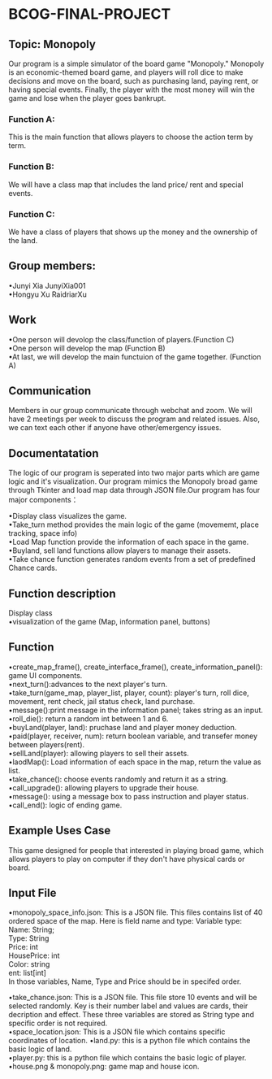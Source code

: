 # BCOG-FINAL-PROJECT
## Topic: Monopoly
Our program is a simple simulator of the board game "Monopoly." Monopoly is an economic-themed board game, and players will roll dice to make decisions and move on the board, such as purchasing land, paying rent, or having special events. Finally, the player with the most money will win the game and lose when the player goes bankrupt. 

### **Function A:**
This is the main function that allows players to choose the action term by term. 

### **Function B:**
We will have a class map that includes the land price/ rent and special events. 

### **Function C:**
We have a class of players that shows up the money and the ownership of the land.    


## **Group members:**

•Junyi Xia  JunyiXia001\
•Hongyu Xu  RaidriarXu

## **Work**
•One person will devolop the class/function of players.(Function C)\
•One person will develop the map (Function B)\
•At last, we will develop the main functuion of the game together. (Function A)


## **Communication**
Members in our group communicate through webchat and zoom. We will have 2 meetings per week to discuss the program and related issues. Also, we can text each other if anyone have other/emergency issues. 



## **Documentatation**
The logic of our program is seperated into two major parts which are game logic and it's visualization. Our program mimics the Monopoly broad game through Tkinter and load map data through JSON file.Our program has four major components：

•Display class visualizes the game.\
•Take_turn method provides the main logic of the game (movememt, place tracking, space info)\
•Load Map function provide the information of each space in the game.\
•Buyland, sell land functions allow players to manage their assets.\
•Take chance function generates random events from a set of predefined Chance cards.

## **Function description**
Display class\
•visualization of the game (Map, information panel, buttons)
## **Function**
•create_map_frame(), create_interface_frame(), create_information_panel(): game UI components.\
•next_turn():advances to the next player's turn.\
•take_turn(game_map, player_list, player, count): player's turn, roll dice, movement, rent check, jail status check, land purchase.\
•message():print message in the information panel; takes string as an input.\
•roll_die(): return a random int between 1 and 6.\
•buyLand(player, land): pruchase land and player money deduction.\
•paid(player, receiver, num): return boolean variable, and transefer money between players(rent).\
•sellLand(player): allowing players to sell their assets.\
•laodMap(): Load information of each space in the map, return the value as list.\
•take_chance(): choose events randomly and return it as a string.\
•call_upgrade(): allowing players to upgrade their house.\
•message(): using a message box to pass instruction and player status.\
•call_end(): logic of ending game.

## **Example Uses Case**
This game designed for people that interested in playing broad game, which allows players to play on computer if they don't have physical cards or board. 

## **Input File** 
•monopoly_space_info.json: This is a JSON file. This files contains list of 40 ordered space of the map. Here is field name and type:
Variable type:
Name: String;\
Type: String \
Price: int \
HousePrice: int\
Color: string\
ent: list[int]\
In those variables, Name, Type and Price should be in specifed order.

•take_chance.json: This is a JSON file. This file store 10 events and will be selected randomly. Key is their number label and values are cards, their decription and effect. These three variables are stored as String type and specific order is not required.\
•space_location.json: This is a JSON file which contains specific coordinates of location.
•land.py: this is a python file which contains the basic logic of land.\
•player.py: this is a python file which contains the basic logic of player.\
•house.png & monopoly.png: game map and house icon.





